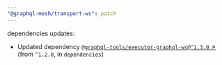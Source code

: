 ```yaml
---
"@graphql-mesh/transport-ws": patch
---
```

dependencies updates:
  - Updated dependency [`@graphql-tools/executor-graphql-ws@^1.3.0` ↗︎](https://www.npmjs.com/package/@graphql-tools/executor-graphql-ws/v/1.3.0) (from `^1.2.0`, in `dependencies`)
